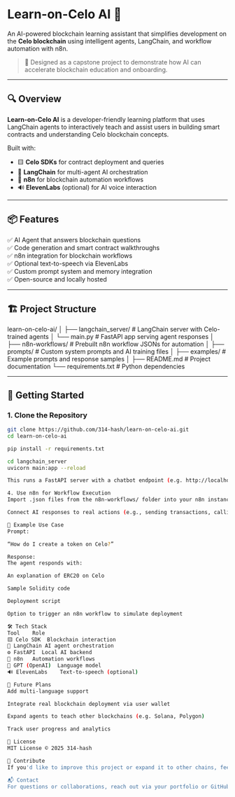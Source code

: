 # Learn-on-Celo AI 🚀

An AI-powered blockchain learning assistant that simplifies development on the **Celo blockchain** using intelligent agents, LangChain, and workflow automation with n8n.

> 🧠 Designed as a capstone project to demonstrate how AI can accelerate blockchain education and onboarding.

---

## 🔍 Overview

**Learn-on-Celo AI** is a developer-friendly learning platform that uses LangChain agents to interactively teach and assist users in building smart contracts and understanding Celo blockchain concepts.

Built with:

- 🟨 **Celo SDKs** for contract deployment and queries
- 🤖 **LangChain** for multi-agent AI orchestration
- 🔗 **n8n** for blockchain automation workflows
- 🔊 **ElevenLabs** (optional) for AI voice interaction

---

## 📦 Features

✅ AI Agent that answers blockchain questions  
✅ Code generation and smart contract walkthroughs  
✅ n8n integration for blockchain workflows  
✅ Optional text-to-speech via ElevenLabs  
✅ Custom prompt system and memory integration  
✅ Open-source and locally hosted

---

## 🏗️ Project Structure

learn-on-celo-ai/
│
├── langchain_server/ # LangChain server with Celo-trained agents
│ └── main.py # FastAPI app serving agent responses
│
├── n8n-workflows/ # Prebuilt n8n workflow JSONs for automation
│
├── prompts/ # Custom system prompts and AI training files
│
├── examples/ # Example prompts and response samples
│
├── README.md # Project documentation
└── requirements.txt # Python dependencies


---

## 🚀 Getting Started

### 1. Clone the Repository

```bash
git clone https://github.com/314-hash/learn-on-celo-ai.git
cd learn-on-celo-ai

pip install -r requirements.txt

cd langchain_server
uvicorn main:app --reload

This runs a FastAPI server with a chatbot endpoint (e.g. http://localhost:8000/ask).

4. Use n8n for Workflow Execution
Import .json files from the n8n-workflows/ folder into your n8n instance.

Connect AI responses to real actions (e.g., sending transactions, calling APIs, etc.)

🧪 Example Use Case
Prompt:

“How do I create a token on Celo?”

Response:
The agent responds with:

An explanation of ERC20 on Celo

Sample Solidity code

Deployment script

Option to trigger an n8n workflow to simulate deployment

🛠 Tech Stack
Tool	Role
🟨 Celo SDK	Blockchain interaction
🤖 LangChain	AI agent orchestration
⚙️ FastAPI	Local AI backend
🔁 n8n	Automation workflows
🧠 GPT (OpenAI)	Language model
🔊 ElevenLabs	Text-to-speech (optional)

🌱 Future Plans
Add multi-language support

Integrate real blockchain deployment via user wallet

Expand agents to teach other blockchains (e.g. Solana, Polygon)

Track user progress and analytics

📄 License
MIT License © 2025 314-hash

🤝 Contribute
If you'd like to improve this project or expand it to other chains, feel free to fork, open issues, or submit PRs!

📬 Contact
For questions or collaborations, reach out via your portfolio or GitHub issues.


